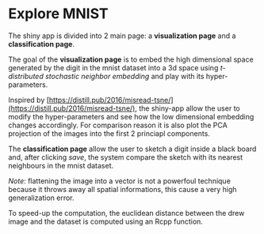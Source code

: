 # Explore MNIST

The shiny app is divided into 2 main page: a **visualization page** and a **classification page**.

The goal of the **visualization page** is to embed the high dimensional space generated by the digit in the mnist dataset into a 3d space using  *t-distributed stochastic neighbor embedding* and play with its hyper-parameters.

Inspired by [https://distill.pub/2016/misread-tsne/](https://distill.pub/2016/misread-tsne/), the shiny-app allow the user to modify the hyper-parameters and see how the low dimensional embedding changes accordingly. For comparison  reason it is also plot the PCA projection of the images into the first 2 princiapl components.

The **classification page** allow the user to sketch a digit inside a black board and, after clicking *save*, the system compare the sketch with its nearest neighbours in the mnist dataset. 

*Note*: flattening the image into a vector is not a powerfoul technique because it throws away all spatial informations, this cause a very high generalization error.

To speed-up the computation, the euclidean distance between the drew image and the dataset is computed using an Rcpp function.




